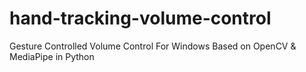 # hand-tracking-volume-control
Gesture Controlled Volume Control For Windows Based on OpenCV &amp; MediaPipe in Python

